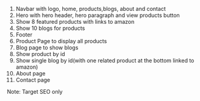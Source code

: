 1. Navbar with logo, home, products,blogs, about and contact
2. Hero with hero header, hero paragraph and view products button
3. Show 8 featured products with links to amazon
4. Show 10 blogs for products
5. Footer
6. Product Page to display all products
7. Blog page to show blogs
8. Show product by id
9. Show single blog by id(with one related product at the bottom linked to amazon)
10. About page
11. Contact page

Note: Target SEO only
